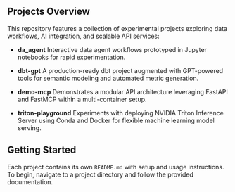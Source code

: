 ## Projects Overview

This repository features a collection of experimental projects exploring data workflows, AI integration, and scalable API services:

- **da_agent**
  Interactive data agent workflows prototyped in Jupyter notebooks for rapid experimentation.

- **dbt-gpt**
  A production-ready dbt project augmented with GPT-powered tools for semantic modeling and automated metric generation.

- **demo-mcp**
  Demonstrates a modular API architecture leveraging FastAPI and FastMCP within a multi-container setup.

- **triton-playground**
  Experiments with deploying NVIDIA Triton Inference Server using Conda and Docker for flexible machine learning model serving.

## Getting Started

Each project contains its own `README.md` with setup and usage instructions.
To begin, navigate to a project directory and follow the provided documentation.
